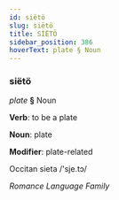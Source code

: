 ```yaml
---
id: siëtö
slug: siëtö
title: SİËTÖ
sidebar_position: 386
hoverText: plate § Noun
---
```


### siëtö

*plate* **§** Noun

**Verb**: to be a plate

**Noun**: plate

**Modifier**: plate-related

Occitan sieta /'sje.tɔ/

*Romance Language Family*
